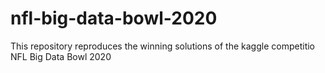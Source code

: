 # nfl-big-data-bowl-2020
This repository reproduces the winning solutions of the kaggle competitio NFL Big Data Bowl 2020
